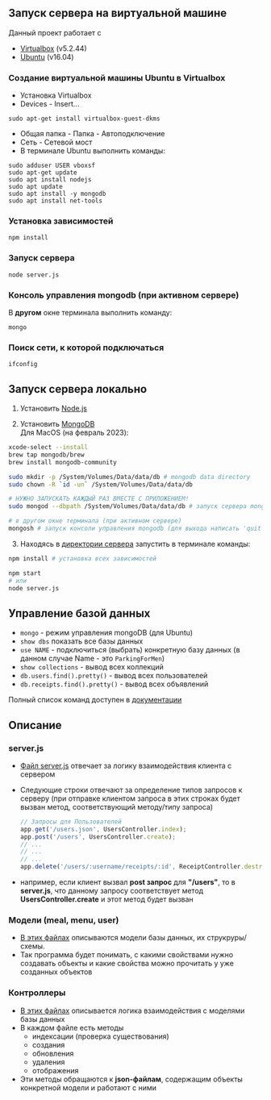 ## Запуск сервера на виртуальной машине

Данный проект работает с

-   [Virtualbox](https://www.virtualbox.org/wiki/Download_Old_Builds_5_2) (v5.2.44)
-   [Ubuntu](https://releases.ubuntu.com/16.04/ubuntu-16.04.6-desktop-i386.iso) (v16.04)

### Создание виртуальной машины Ubuntu в Virtualbox

-   Установка Virtualbox
-   Devices - Insert...

```
sudo apt-get install virtualbox-guest-dkms
```

-   Общая папка - Папка - Автоподключение
-   Сеть - Сетевой мост
-   В терминале Ubuntu выполнить команды:

```
sudo adduser USER vboxsf
sudo apt-get update
sudo apt install nodejs
sudo apt update
sudo apt install -y mongodb
sudo apt install net-tools
```

### Установка зависимостей

```
npm install
```

### Запуск сервера

```
node server.js
```

### Консоль управления mongodb (при активном сервере)

В **другом** окне терминала выполнить команду:

```
mongo
```

### Поиск сети, к которой подключаться

```
ifconfig
```

## Запуск сервера локально

1. Установить [Node.js](https://nodejs.org/en/)

2. Установить [MongoDB](https://www.mongodb.com/docs/manual/administration/install-community/)  
   Для MacOS (на февраль 2023):

```bash
xcode-select --install
brew tap mongodb/brew
brew install mongodb-community

sudo mkdir -p /System/Volumes/Data/data/db # mongodb data directory
sudo chown -R `id -un` /System/Volumes/Data/data/db

# НУЖНО ЗАПУСКАТЬ КАЖДЫЙ РАЗ ВМЕСТЕ С ПРИЛОЖЕНИЕМ!
sudo mongod --dbpath /System/Volumes/Data/data/db # запуск сервера mongodb (ctrl+c для выхода/завершения)

# в другом окне терминала (при активном сервере)
mongosh # запуск консоли управления mongodb (для выхода написать 'quit')
```

3. Находясь в [директории сервера](./server/) запустить в терминале команды:

```bash
npm install # установка всех зависимостей

npm start
# или
node server.js
```

## Управление базой данных

-   `mongo` - режим управления mongoDB (для Ubuntu)
-   `show dbs` показать все базы данных
-   `use NAME` - подключиться (выбрать) конкретную базу данных (в данном случае Name - это `ParkingForMen`)
-   `show collections` - вывод всех коллекций
-   `db.users.find().pretty()` - вывод всех пользователей
-   `db.receipts.find().pretty()` - вывод всех объявлений

Полный список команд доступен в [документации](https://www.mongodb.com/docs/mongodb-shell/run-commands/)

## Описание

### server.js

-   [Файл server.js](./server.js) отвечает за логику взаимодействия клиента с сервером
-   Следующие строки отвечают за определение типов запросов к серверу (при отправке клиентом запроса в этих строках будет вызван метод, соответствующий методу/типу запроса)

    ```js
    // Запросы для Пользователей
    app.get('/users.json', UsersController.index);
    app.post('/users', UsersController.create);
    // ...
    // ...
    // ...
    app.delete('/users/:username/receipts/:id', ReceiptController.destroy);
    ```

-   например, если клиент вызвал **post запрос** для **"/users"**, то в **server.js**, что данному запросу соответствует метод **UsersController.create** и этот метод будет вызван

### Модели (meal, menu, user)

-   [В этих файлах](./models/) описываются модели базы данных, их струкруры/схемы.
-   Так программа будет понимать, с какими свойствами нужно создавать объекты и какие свойства можно прочитать у уже созданных объектов

### Контроллеры

-   [В этих файлах](./controllers/) описывается логика взаимодействия с моделями базы данных
-   В каждом файле есть методы
    -   индексации (проверка существования)
    -   создания
    -   обновления
    -   удаления
    -   отображения
-   Эти методы обращаются к **json-файлам**, содержащим объекты конкретной модели и работают с ними
